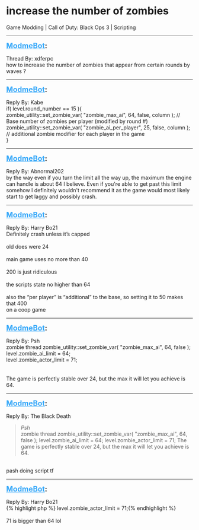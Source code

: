 # increase the number of zombies
Game Modding | Call of Duty: Black Ops 3 | Scripting

---
<strong style="font-size: 1.4em;"><span style="text-decoration: underline;text-decoration-color: #34a7f9;"><span style="color:#34a7f9;">ModmeBot</span></span>:</strong>

<p>Thread By: xdferpc<br />how to increase the number of zombies that appear from certain rounds by waves ?</p>

---
<strong style="font-size: 1.4em;"><span style="text-decoration: underline;text-decoration-color: #34a7f9;"><span style="color:#34a7f9;">ModmeBot</span></span>:</strong>

<p>Reply By: Kabe<br />if( level.round_number == 15 ){<br />    zombie_utility::set_zombie_var( &quot;zombie_max_ai&quot;,                     64,        false,    column );    //    Base number of zombies per player (modified by round #)<br />    zombie_utility::set_zombie_var( &quot;zombie_ai_per_player&quot;,             25,        false,    column );    //    additional zombie modifier for each player in the game<br />}</p>

---
<strong style="font-size: 1.4em;"><span style="text-decoration: underline;text-decoration-color: #34a7f9;"><span style="color:#34a7f9;">ModmeBot</span></span>:</strong>

<p>Reply By: Abnormal202<br />by the way even if you turn the limit all the way up, the maximum the engine can handle is about 64 I believe. Even if you&#39;re able to get past this limit somehow I definitely wouldn&#39;t recommend it as the game would most likely start to get laggy and possibly crash.</p>

---
<strong style="font-size: 1.4em;"><span style="text-decoration: underline;text-decoration-color: #34a7f9;"><span style="color:#34a7f9;">ModmeBot</span></span>:</strong>

<p>Reply By: Harry Bo21<br />Definitely crash unless it’s capped<br /> <br />old does were 24<br /> <br />main game uses no more than 40<br /> <br />200 is just ridiculous<br /> <br />the scripts state no higher than 64<br /> <br />also the “per player” is “additional” to the base, so setting it to 50 makes that 400<br />on a coop game</p>

---
<strong style="font-size: 1.4em;"><span style="text-decoration: underline;text-decoration-color: #34a7f9;"><span style="color:#34a7f9;">ModmeBot</span></span>:</strong>

<p>Reply By: Psh<br />zombie thread zombie_utility::set_zombie_var( &quot;zombie_max_ai&quot;, 64, false );<br /> level.zombie_ai_limit = 64;<br /> level.zombie_actor_limit = 71;<br /> <br /> <br />The game is perfectly stable over 24, but the max it will let you achieve is 64.</p>

---
<strong style="font-size: 1.4em;"><span style="text-decoration: underline;text-decoration-color: #34a7f9;"><span style="color:#34a7f9;">ModmeBot</span></span>:</strong>

<p>Reply By: The Black Death<br /><blockquote><em>Psh</em><br />zombie thread zombie_utility::set_zombie_var( &quot;zombie_max_ai&quot;, 64, false ); level.zombie_ai_limit = 64; level.zombie_actor_limit = 71;     The game is perfectly stable over 24, but the max it will let you achieve is 64.</blockquote><br /> pash doing script tf</p>

---
<strong style="font-size: 1.4em;"><span style="text-decoration: underline;text-decoration-color: #34a7f9;"><span style="color:#34a7f9;">ModmeBot</span></span>:</strong>

<p>Reply By: Harry Bo21<br />{% highlight php %}
level.zombie_actor_limit = 71;{% endhighlight %}
 <br /> <br />71 is bigger than 64 lol</p>
